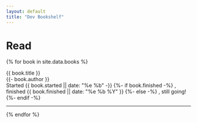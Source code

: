 ```yaml
---
layout: default
title: "Dev Bookshelf"
---
```

# Read

{% for book in site.data.books %}
  <p>
    <span class="book-title">{{ book.title }}</span><br>
    {{- book.author }}
    <br>
    <span class="reading-dates">
      Started {{ book.started || date: "%e %b" -}}
      {%- if book.finished -%}
        , finished {{ book.finished || date: "%e %b %Y" }}
      {%- else -%}
        , still going!
      {%- endif -%}
    </span>
  </p>

<hr>
{% endfor %}